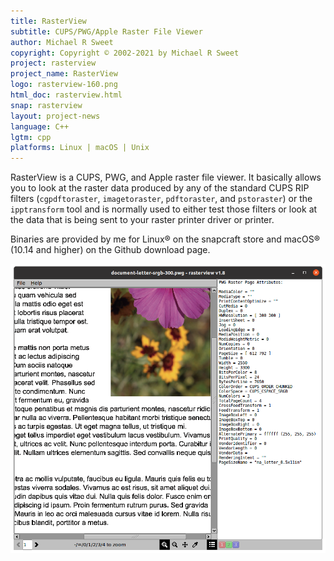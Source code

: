 ```yaml
---
title: RasterView
subtitle: CUPS/PWG/Apple Raster File Viewer
author: Michael R Sweet
copyright: Copyright © 2002-2021 by Michael R Sweet
project: rasterview
project_name: RasterView
logo: rasterview-160.png
html_doc: rasterview.html
snap: rasterview
layout: project-news
language: C++
lgtm: cpp
platforms: Linux | macOS | Unix
---
```


RasterView is a CUPS, PWG, and Apple raster file viewer.  It basically allows you to look at the raster data produced by any of the standard CUPS RIP filters (`cgpdftoraster`, `imagetoraster`, `pdftoraster`, and `pstoraster`) or the `ipptransform` tool and is normally used to either test those filters or look at the data that is being sent to your raster printer driver or printer.

Binaries are provided by me for Linux® on the snapcraft store and macOS® (10.14 and higher) on the Github download page.

![RasterView Screenshot](rasterview-ubuntu.png)